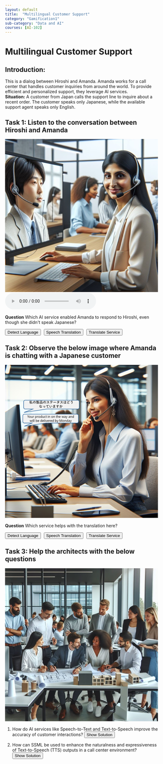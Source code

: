 ```yaml
---
layout: default
title:  "Multilingual Customer Support"
category: "Gamification1"
sub-category: "Data and AI"
courses: [AI-102]
---
```


# Multilingual Customer Support

## Introduction:

This is a dialog between Hiroshi and Amanda. Amanda works for a call center that handles customer inquiries from around the world. To provide efficient and personalized support, they leverage AI services.<br>
**Situation:** A customer from Japan calls the support line to inquire about a recent order. The customer speaks only Japanese, while the available support agent speaks only English.

## Task 1: Listen to the conversation between Hiroshi and Amanda

<a href="./images/cc.png">
  <img src="./images/cc.png" alt="Amanda talking to Hiroshi over the phone">
</a>
<br>
<audio controls>
  <source src=" /iengage/project-files/gamification/Data and AI/videos/callcenter.m4a" type="audio/mpeg"> 
  Your browser does not support the audio element.
</audio>

**Question** Which AI service enabled Amanda to respond to Hiroshi, even though she didn't speak Japanese?


<div class="button-container">
    <button id="a1" onclick="markAnswer(this, false, 'result')">Detect Language</button>
    <button id="a2" onclick="markAnswer(this, true, 'result')">Speech Translation</button>
    <button id="a3" onclick="markAnswer(this, false, 'result')">Translate Service</button>
</div>
<p id="result"></p>

## Task 2: Observe the below image where Amanda is chatting with a Japanese customer <br>

<a href="./images/cc2.png">
  <img src="./images/cc2.png" alt="Amanda talking to Hiroshi over the chat">
</a>
<br>

**Question** Which service helps with the translation here?
<div class="button-container">
    <button id="a21" onclick="markAnswer(this, false, 'result1')">Detect Language</button>
    <button id="a22" onclick="markAnswer(this, false, 'result1')">Speech Translation</button>
    <button id="a23" onclick="markAnswer(this, true, 'result1')">Translate Service</button>
</div>
<p id="result1"></p>

## Task 3: Help the architects with the below questions

<a href="./images/arch.png">
  <img src="./images/arch.png" alt="a group of architects discussing">
</a>


 1. How do AI services like Speech-to-Text and Text-to-Speech improve the accuracy of customer interactions?
    <button onclick="toggleSolution('solution1')">Show Solution</button>
    <div id="solution1" style="display:none;">
        <div class="benefit">
            <p class="benefit-title">Enhanced Understanding:</p>
            <p>Speech-to-Text (STT) converts spoken language into written text with high accuracy, ensuring that customer queries are accurately captured.</p>
        </div>
        <div class="benefit">
            <p class="benefit-title">Clear Communication:</p>
            <p>Text-to-Speech (TTS) converts text responses into natural-sounding speech, making it easier for customers to understand the information provided.</p>
        </div>
        <div class="benefit">
            <p class="benefit-title">Real-Time Processing:</p>
            <p>Both STT and TTS operate in real-time, allowing for immediate transcription and response, which reduces misunderstandings and improves the flow of conversation.</p>
        </div>
    </div>

2. How can SSML be used to enhance the naturalness and expressiveness of Text-to-Speech (TTS) outputs in a call center environment?
    <button onclick="toggleSolution('solution2')">Show Solution</button>
    <div id="solution2" style="display:none;">
        <div class="benefit">
            <p class="benefit-title">Prosody Control:</p>
            <p>SSML allows you to adjust the pitch, rate, and volume of the synthesized speech. This can make the speech sound more natural and engaging. For example, increasing the pitch slightly for a greeting can make it sound more friendly.</p>
            <code>
                &lt;speak&gt;<br>
                &nbsp;&nbsp;&lt;prosody pitch="+10%"&gt;Hello, how can I assist you today?&lt;/prosody&gt;<br>
                &lt;/speak&gt;
            </code>
        </div>
        <div class="benefit">
            <p class="benefit-title">Pauses and Breaks:</p>
            <p>You can insert pauses or breaks at appropriate places to mimic natural speech patterns. This helps in making the conversation sound more human-like and easier to understand.</p>
            <code>
                &lt;speak&gt;<br>
                &nbsp;&nbsp;Your order number is &lt;break time="500ms"/&gt; 123456.<br>
                &lt;/speak&gt;
            </code>
        </div>
        <div class="benefit">
            <p class="benefit-title">Emphasis:</p>
            <p>SSML allows you to emphasize certain words or phrases, which can help in conveying important information more effectively.</p>
            <code>
                &lt;speak&gt;<br>
                &nbsp;&nbsp;&lt;emphasis level="strong"&gt;Thank you&lt;/emphasis&gt; for your patience.<br>
                &lt;/speak&gt;
            </code>
        </div>
        <div class="benefit">
            <p class="benefit-title">Voice Selection:</p>
            <p>SSML enables the selection of different voices for different types of interactions. For example, a more formal voice can be used for official announcements, while a friendly voice can be used for customer greetings.</p>
            <code>
                &lt;speak&gt;<br>
                &nbsp;&nbsp;&lt;voice name="en-US-JennyNeural"&gt;Welcome to our service center.&lt;/voice&gt;<br>
                &lt;/speak&gt;
            </code>
        </div>
        <div class="benefit">
            <p class="benefit-title">Pronunciation:</p>
            <p>You can use SSML to specify the pronunciation of certain words, ensuring that names, technical terms, or foreign words are pronounced correctly.</p>
            <code>
                &lt;speak&gt;<br>
                &nbsp;&nbsp;The product name is &lt;phoneme alphabet="ipa" ph="ˈæpl"&gt;Apple&lt;/phoneme&gt;.<br>
                &lt;/speak&gt;
            </code>
        </div>
        <div class="benefit">
            <p class="benefit-title">Audio Effects:</p>
            <p>SSML supports the inclusion of audio effects, such as background music or sound effects, to enhance the overall customer experience.</p>
            <code>
                &lt;speak&gt;<br>
                &nbsp;&nbsp;&lt;audio src="sound_effect.mp3"&gt;Your call is important to us.&lt;/audio&gt;<br>
                &lt;/speak&gt;
            </code>
        </div>
    </div>
<style>
    .button-container {
        display: flex;
        gap: 10px;
    }
    .correct {
        background-color: green;
        color: white;
    }
    .incorrect {
        color: red;
    }
    .benefit {
            margin-bottom: 20px;
        }
        .benefit-title {
            font-weight: bold;
        }
        code {
            display: block;
            background-color: #f4f4f4;
            padding: 10px;
            border-radius: 5px;
            margin-top: 10px;
        }
</style>
<script>
    function markAnswer(button, isCorrect, resultId) {
        if (isCorrect) {
            button.classList.add('correct');
            document.getElementById(resultId).innerText = 'Correct Answer';
            document.getElementById(resultId).classList.remove('incorrect');
        } else {
            document.getElementById(resultId).innerText = 'Incorrect choice';
            document.getElementById(resultId).classList.add('incorrect');
        }
    }

 function toggleSolution(id) {
            var element = document.getElementById(id);
            if (element.style.display === "none") {
                element.style.display = "block";
            } else {
                element.style.display = "none";
            }
        }

</script>
